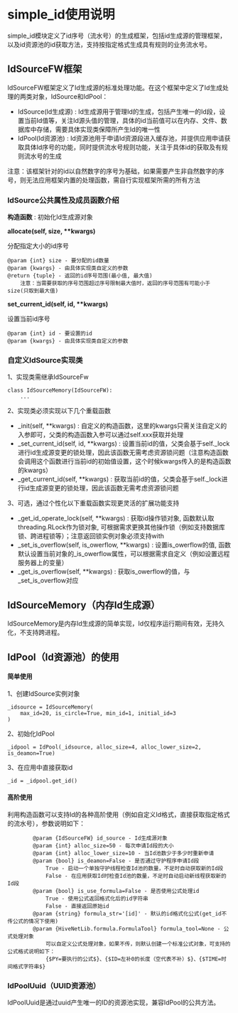 # simple_id使用说明

simple_id模块定义了id序号（流水号）的生成框架，包括id生成源的管理框架，以及id资源池的id获取方法，支持按指定格式生成具有规则的业务流水号。

## IdSourceFW框架

IdSourceFW框架定义了Id生成源的标准处理功能。在这个框架中定义了Id生成处理的两类对象，IdSource和IdPool：

- IdSource(Id生成源) :  Id生成源用于管理Id的生成，包括产生唯一的Id段，设置当前Id值等，关注Id源头值的管理，具体的id当前值可以在内存、文件、数据库中存储，需要具体实现类保障所产生Id的唯一性
- IdPool(Id资源池) : Id资源池用于申请Id资源段进入缓存池，并提供应用申请获取具体Id序号的功能，同时提供流水号规则功能，关注于具体id的获取及有规则流水号的生成

注意：该框架针对的id以自然数字的序号为基础，如果需要产生非自然数字的序号，则无法应用框架内置的处理函数，需自行实现框架所需的所有方法

### IdSource公共属性及成员函数介绍

**构造函数** : 初始化Id生成源对象

**allocate(self, size, \*\*kwargs)**

分配指定大小的id序号

```
@param {int} size - 要分配的id数量
@param {kwargs} - 由具体实现类自定义的参数
@return {tuple} - 返回的id序号范围(最小值, 最大值)
	注意：当需要获取的序号范围超过序号限制最大值时，返回的序号范围有可能小于size(只取到最大值)
```

**set_current_id(self, id, \*\*kwargs)**

设置当前id序号

```
@param {int} id - 要设置的id
@param {kwargs} - 由具体实现类自定义的参数
```



### 自定义IdSource实现类

1、实现类需继承IdSourceFw

```
class IdSourceMemory(IdSourceFW):
	...
```

2、实现类必须实现以下几个重载函数

- _init(self, \*\*kwargs) : 自定义的构造函数，这里的kwargs只需关注自定义的入参即可，父类的构造函数入参可以通过self.xxx获取并处理
- _set_current_id(self, id, \*\*kwargs) : 设置当前id的值，父类会基于self.\_lock进行id生成源变更的锁处理，因此该函数无需考虑资源锁问题（注意构造函数会调用这个函数进行当前id的初始值设置，这个时候kwargs传入的是构造函数的kwargs）
- _get_current_id(self, \*\*kwargs) : 获取当前id的值，父类会基于self.\_lock进行id生成源变更的锁处理，因此该函数无需考虑资源锁问题

3、可选，通过个性化以下重载函数实现更灵活的扩展功能支持

- _get_id_operate_lock(self, \*\*kwargs) : 获取id操作锁对象, 函数默认取threading.RLock作为锁对象, 可根据需求更换其他操作锁（例如支持数据库锁、跨进程锁等）；注意返回锁实例对象必须支持with
- _set_is_overflow(self, is_owerflow, \*\*kwargs) : 设置is_owerflow的值, 函数默认设置当前对象的\_is\_owerflow属性，可以根据需求自定义（例如设置远程服务器上的变量）
- _get_is_overflow(self, \*\*kwargs) : 获取is_owerflow的值，与\_set_is_overflow对应





## IdSourceMemory（内存Id生成源）

IdSourceMemory是内存Id生成源的简单实现，Id仅程序运行期间有效，无持久化，不支持跨进程。



## IdPool（Id资源池）的使用

#### 简单使用

1、创建IdSource实例对象

```
_idsource = IdSourceMemory(
	max_id=20, is_circle=True, min_id=1, initial_id=3
)
```

2、初始化IdPool

```
_idpool = IdPool(_idsource, alloc_size=4, alloc_lower_size=2, is_deamon=True)
```

3、在应用中直接获取id

```
_id = _idpool.get_id()
```

#### 高阶使用

利用构造函数可以支持Id的各种高阶使用（例如自定义Id格式，直接获取指定格式的流水号），参数说明如下：

```
		@param {IdSourceFW} id_source - Id生成源对象
        @param {int} alloc_size=50 - 每次申请Id段的大小
        @param {int} alloc_lower_size=10 - 当Id池数少于多少时重新申请
        @param {bool} is_deamon=False - 是否通过守护程序申请Id段
            True - 启动一个单独守护线程检查Id池的数量，不足时自动获取新的Id段
            False - 在应用获取Id时检查Id池的数量，不足时自动启动新线程获取新的Id段
        @param {bool} is_use_formula=False - 是否使用公式处理id
            True - 使用公式返回格式化后的id字符串
            False - 直接返回原始id
        @param {string} formula_str='[id]' - 默认的id格式化公式(get_id不传公式的情况下使用)
        @param {HiveNetLib.formula.FormulaTool} formula_tool=None - 公式处理对象
            可以自定义公式处理对象，如果不传，则默认创建一个标准公式对象，可支持的公式格式说明如下：
            {$PY=要执行的公式$}、{$ID=左补0的长度（空代表不补）$}、{$TIME=时间格式字符串$}
```



### IdPoolUuid（UUID资源池）

IdPoolUuid是通过uuid产生唯一的ID的资源池实现，兼容IdPool的公共方法。

